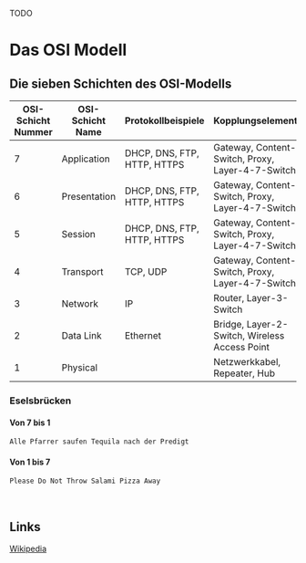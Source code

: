 TODO
# Das OSI Modell

## Die sieben Schichten des OSI-Modells

|OSI-Schicht Nummer|OSI-Schicht Name|Protokollbeispiele|Kopplungselemente|
|------------------|----------------|------------------|-----------------|
|7|Application|DHCP, DNS, FTP, HTTP, HTTPS|Gateway, Content-Switch, Proxy, Layer-4-7-Switch|
|6|Presentation|DHCP, DNS, FTP, HTTP, HTTPS|Gateway, Content-Switch, Proxy, Layer-4-7-Switch|
|5|Session|DHCP, DNS, FTP, HTTP, HTTPS|Gateway, Content-Switch, Proxy, Layer-4-7-Switch|
|4|Transport|TCP, UDP|Gateway, Content-Switch, Proxy, Layer-4-7-Switch|
|3|Network|IP|Router, Layer-3-Switch|
|2|Data Link|Ethernet|Bridge, Layer-2-Switch, Wireless Access Point|
|1|Physical||Netzwerkkabel, Repeater, Hub|

### Eselsbrücken
#### Von 7 bis 1
    Alle Pfarrer saufen Tequila nach der Predigt

#### Von 1 bis 7
    Please Do Not Throw Salami Pizza Away

<br>

## Links
[Wikipedia](https://de.wikipedia.org/wiki/OSI-Modell)  